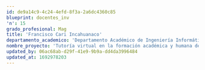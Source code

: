 ```yaml
---
id: de9a14c9-4c24-4efd-8f3a-2a6dc4360c85
blueprint: docentes_inv
'n': 15
grado_profesional: Mag
title: 'Francisco Cari Incahuanaco'
departamento_academico: 'Departamento Académico de Ingeniería Informática y Sistemas'
nombre_proyecto: 'Tutoría virtual en la formación académica y humana de estudiantes de la UNAMBA ,2018.'
updated_by: 06ac68ab-d29f-41e9-9b9a-dd4da3996484
updated_at: 1692978203
---
```

